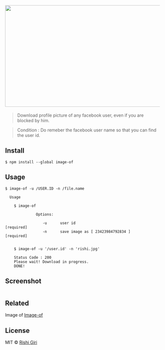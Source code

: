 <h1 align="center">
<img width="720" height="330" src="http://rishigiri.com/github/fbimg.svg"></img>
<br>
</h1>

> Download profile picture of any facebook user, even if you are blocked by him.

> Condition : Do remeber the facebook user name so that you can find the user id.

## Install

```
$ npm install --global image-of
```

## Usage

```
$ image-of -u /USER.ID -n /file.name

  Usage

    $ image-of

              Options:

                 -u      user id                                        [required]
                 -n      save image as [ 23423984792834 ]               [required]


    $ image-of -u '/user.id' -n 'rishi.jpg'

    Status Code : 200
    Please wait! Download in progress.
    DONE!

```
## Screenshot

<img src="http://rishigiri.com/github/soon.png" alt="">

## Related

Image of [Image-of](https://github.com/CodeDotJS/image-of)


## License

MIT © [Rishi Giri](http://rishigiri.com)
